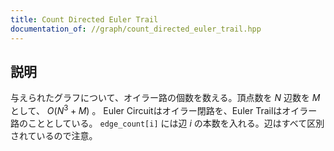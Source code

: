 ```yaml
---
title: Count Directed Euler Trail
documentation_of: //graph/count_directed_euler_trail.hpp
---
```


## 説明

与えられたグラフについて、オイラー路の個数を数える。頂点数を $N$ 辺数を $M$ として、 $O(N^3 + M)$ 。
Euler Circuitはオイラー閉路を、Euler Trailはオイラー路のこととしている。
`edge_count[i]` には辺 $i$ の本数を入れる。辺はすべて区別されているので注意。
